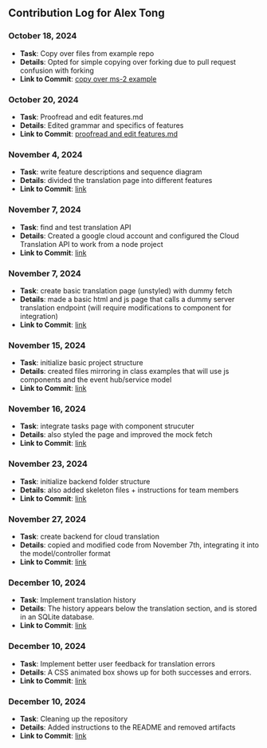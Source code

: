## Contribution Log for Alex Tong

### October 18, 2024
- **Task**: Copy over files from example repo
- **Details**: Opted for simple copying over forking due to pull request confusion with forking
- **Link to Commit**: [copy over ms-2 example](https://github.com/chrispho/language-study-app/commit/e518b2fd7e242b889915d0c204c9d6d785a3b553)

### October 20, 2024
- **Task**: Proofread and edit features.md
- **Details**: Edited grammar and specifics of features
- **Link to Commit**: [proofread and edit features.md](https://github.com/chrispho/language-study-app/commit/594d6bee81696600cda1befd90efa932f2926fba)

### November 4, 2024
- **Task**: write feature descriptions and sequence diagram
- **Details**: divided the translation page into different features
- **Link to Commit**: [link](https://github.com/chrispho/language-study-app/commit/10e77b7729399b58700f78969c7e66fe71f4d45d)

### November 7, 2024
- **Task**: find and test translation API
- **Details**: Created a google cloud account and configured the Cloud Translation API to work from a node project
- **Link to Commit**: [link](https://github.com/chrispho/language-study-app/commit/2f6c24b00a1ecad47a9a90a3d10c7c1c460ad72e)

### November 7, 2024
- **Task**: create basic translation page (unstyled) with dummy fetch
- **Details**: made a basic html and js page that calls a dummy server translation endpoint (will require modifications to component for integration)
- **Link to Commit**: [link](https://github.com/chrispho/language-study-app/commit/a4bdca0b20be2668b6930db3363fe7d243b9f818)

### November 15, 2024
- **Task**: initialize basic project structure
- **Details**: created files mirroring in class examples that will use js components and the event hub/service model
- **Link to Commit**: [link](https://github.com/chrispho/language-study-app/commit/0edb9476564736cc6b7bfc637d9264a883d8fe9d)

### November 16, 2024
- **Task**: integrate tasks page with component strucuter
- **Details**: also styled the page and improved the mock fetch
- **Link to Commit**: [link](https://github.com/chrispho/language-study-app/commit/3077a041435ae5947483e547d1e00c226fc431c9)

### November 23, 2024
- **Task**: initialize backend folder structure
- **Details**: also added skeleton files + instructions for team members
- **Link to Commit**: [link](https://github.com/chrispho/language-study-app/commit/b3f3ae95676b29c33a7835e02a3d9e1655f34232)

### November 27, 2024
- **Task**: create backend for cloud translation
- **Details**: copied and modified code from November 7th, integrating it into the model/controller format
- **Link to Commit**: [link](https://github.com/chrispho/language-study-app/commit/9d27665aa10ede19bef6e33b5fbc91951539f1e1)

### December 10, 2024
- **Task**: Implement translation history
- **Details**: The history appears below the translation section, and is stored in an SQLite database.
- **Link to Commit**: [link](https://github.com/chrispho/language-study-app/commit/10881346062e0e1305bc4592f4d335ce82c9e3c3)

### December 10, 2024
- **Task**: Implement better user feedback for translation errors
- **Details**: A CSS animated box shows up for both successes and errors.
- **Link to Commit**: [link](https://github.com/chrispho/language-study-app/commit/e59c5b11015ac2d8c096298d71b44d338ddba635)

### December 10, 2024
- **Task**: Cleaning up the repository
- **Details**: Added instructions to the README and removed artifacts
- **Link to Commit**: [link](https://github.com/chrispho/language-study-app/commit/9bae7e343d7e974bc94a840337fee0290e6a7ce1)
